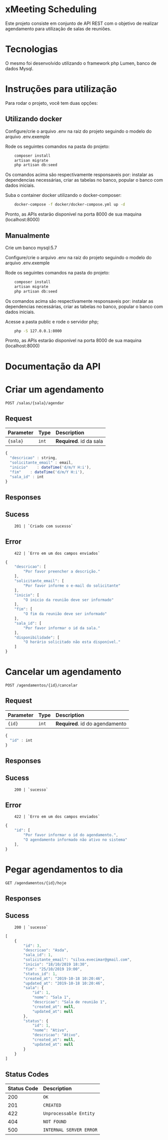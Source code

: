 # xMeeting Scheduling

Este projeto consiste em conjunto de API REST com o objetivo de realizar agendamento para utilização de salas de reuniões.

# Tecnologias

O mesmo foi desenvolvido utilizando o framework php Lumen, banco de dados Mysql.

# Instruções para utilização

Para rodar o projeto, você tem duas opções:

## Utilizando docker
Configure/crie o arquivo .env na raiz do projeto seguindo o modelo do arquivo .env.exemple

Rode os seguintes comandos na pasta do projeto:

```sh
    composer install
    artisan migrate
    php artisan db:seed
```
Os comandos acima são  respectivamente responsaveis por: instalar as dependencias necessárias, criar as tabelas no banco, popular o banco com dados iniciais.

Suba o container docker utilizando o docker-composer:

```sh
    docker-compose -f docker/docker-compose.yml up -d
```

Pronto, as APIs estarão disponível na porta 8000 de sua maquina (localhost:8000)

## Manualmente

Crie um banco mysql:5.7

Configure/crie o arquivo .env na raiz do projeto seguindo o modelo do arquivo .env.exemple

Rode os seguintes comandos na pasta do projeto:

```sh
    composer install
    artisan migrate
    php artisan db:seed
```
Os comandos acima são  respectivamente responsaveis por: instalar as dependencias necessárias, criar as tabelas no banco, popular o banco com dados iniciais.

Acesse a pasta public e rode o servidor php;
```sh
    php -S 127.0.0.1:8000
```

Pronto, as APIs estarão disponível na porta 8000 de sua maquina (localhost:8000)


# Documentação da API

# Criar um agendamento

```http
POST /salas/{sala}/agendar
```
## Request
| Parameter | Type | Description |
| :--- | :--- | :--- |
| `{sala}` | `int` | **Required**. id da sala |

```javascript
{
  "descricao" : string,
  "solicitante_email" : email,
  "inicio"    : dateTime('d/m/Y H:i'),
  "fim"    : dateTime('d/m/Y H:i'),  
  "sala_id" : int
}
```
## Responses
## Sucess
```http
    201 | `Criado com sucesso`
```

## Error

```http
    422 | `Erro em um dos campos enviados`
```
```javascript
{
    "descricao": [
        "Por favor preencher a descrição."
    ],
    "solicitante_email": [
        "Por favor informe o e-mail do solicitante"
    ],
    "inicio": [
        "O inicio da reunião deve ser informado"
    ],
    "fim": [
        "O fim da reunião deve ser informado"
    ],
    "sala_id": [
        "Por favor informar o id da sala."
    ],
    "disponibilidade": [
        "O horário solicitado não esta disponível."
    ]
}
```

# Cancelar um agendamento

```http
POST /agendamentos/{id}/cancelar
```
## Request
| Parameter | Type | Description |
| :--- | :--- | :--- |
| `{id}` | `int` | **Required**. id do agendamento |

```javascript
{
  "id" : int
}
```
## Responses
## Sucess
```http
    200 | `sucesso`
```

## Error

```http
    422 | `Erro em um dos campos enviados`
```
```javascript
{
    "id": [
        "Por favor informar o id do agendamento.",
        "O agendamento informado não ativo no sistema"
    ],
}
```

# Pegar agendamentos to dia

```http
GET /agendamentos/{id}/hoje
```

## Responses
## Sucess
```http
    200 | `sucesso`
```
```javascript
[
    {
        "id": 3,
        "descricao": "Asda",
        "sala_id": 1,
        "solicitante_email": "silva.evecimar@gmail.com",
        "inicio": "18/10/2019 18:30",
        "fim": "25/10/2019 19:00",
        "status_id": 1,
        "created_at": "2019-10-18 10:20:46",
        "updated_at": "2019-10-18 10:20:46",
        "sala": {
            "id": 1,
            "nome": "Sala 1",
            "descricao": "Sala de reunião 1",
            "created_at": null,
            "updated_at": null
        },
        "status": {
            "id": 1,
            "nome": "Ativo",
            "descricao": "Ativo",
            "created_at": null,
            "updated_at": null
        }
    }
]
```

## Status Codes

| Status Code | Description |
| :--- | :--- |
| 200 | `OK` |
| 201 | `CREATED` |
| 422 | `Unprocessable Entity` |
| 404 | `NOT FOUND` |
| 500 | `INTERNAL SERVER ERROR` |
